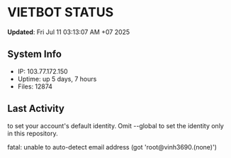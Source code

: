 # VIETBOT STATUS
**Updated**: Fri Jul 11 03:13:07 AM +07 2025

## System Info
- IP: 103.77.172.150
- Uptime: up 5 days, 7 hours
- Files: 12874

## Last Activity

to set your account's default identity.
Omit --global to set the identity only in this repository.

fatal: unable to auto-detect email address (got 'root@vinh3690.(none)')
